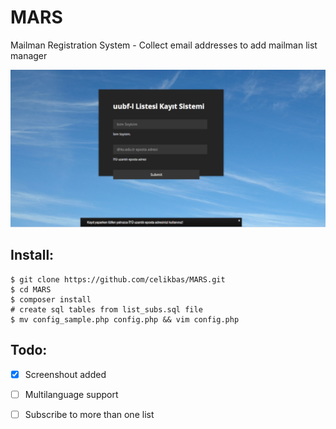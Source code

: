 # MARS
Mailman Registration System - Collect email addresses to add mailman list manager

![](assets/img/mars_screenshout.png)

## Install:

```
$ git clone https://github.com/celikbas/MARS.git
$ cd MARS
$ composer install
# create sql tables from list_subs.sql file
$ mv config_sample.php config.php && vim config.php 
```

## Todo:

- [x] Screenshout added
- [ ] Multilanguage support
- [ ] Subscribe to more than one list


